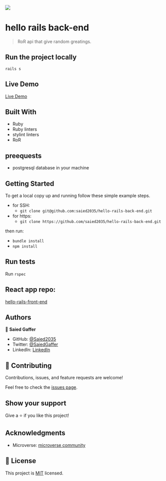 ![](https://img.shields.io/badge/Microverse-blueviolet)

#  hello rails back-end

> RoR api that give random greatings. 
 
## Run the project locally 
  `rails s`

## Live Demo
[Live Demo](https://sleepy-brook-35791.herokuapp.com/messages)

  
## Built With

- Ruby
- Ruby linters
- stylint linters
- RoR

## preequests

  - postgresql database in your machine

## Getting Started

To get a local copy up and running follow these simple example steps.
- for SSH:
     - `git clone git@github.com:saied2035/hello-rails-back-end.git`
- for https:
     - `git clone https://github.com/saied2035/hello-rails-back-end.git`

then run:

- `bundle install`
- `npm install`

## Run tests
 Run `rspec`
 
 ## React app repo:
[hello-rails-front-end](https://github.com/saied2035/hello-react-front-end)
 
## Authors

👤 **Saied Gaffer**

- GitHub: [@Saied2035](https://github.com/saied2035)
- Twitter: [@SaiedGaffer](https://twitter.com/SaiedGaffer)
- LinkedIn: [LinkedIn](https://www.linkedin.com/in/saiedgaffer/)

## 🤝 Contributing

Contributions, issues, and feature requests are welcome!

Feel free to check the [issues page](https://github.com/saied2035/hello-rails-back-end/issues).

## Show your support

Give a ⭐️ if you like this project!

## Acknowledgments

- Microverse: [microverse community](https://github.com/microverseinc)

## 📝 License

This project is [MIT](./MIT) licensed.

